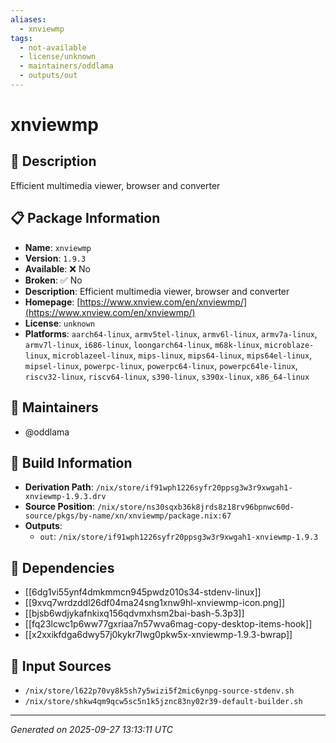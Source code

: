 ```yaml
---
aliases:
  - xnviewmp
tags:
  - not-available
  - license/unknown
  - maintainers/oddlama
  - outputs/out
---
```


# xnviewmp

## 📝 Description

Efficient multimedia viewer, browser and converter

## 📋 Package Information

- **Name**: `xnviewmp`
- **Version**: `1.9.3`
- **Available**: ❌ No
- **Broken**: ✅ No
- **Description**: Efficient multimedia viewer, browser and converter
- **Homepage**: [https://www.xnview.com/en/xnviewmp/](https://www.xnview.com/en/xnviewmp/)
- **License**: `unknown`
- **Platforms**: `aarch64-linux`, `armv5tel-linux`, `armv6l-linux`, `armv7a-linux`, `armv7l-linux`, `i686-linux`, `loongarch64-linux`, `m68k-linux`, `microblaze-linux`, `microblazeel-linux`, `mips-linux`, `mips64-linux`, `mips64el-linux`, `mipsel-linux`, `powerpc-linux`, `powerpc64-linux`, `powerpc64le-linux`, `riscv32-linux`, `riscv64-linux`, `s390-linux`, `s390x-linux`, `x86_64-linux`
## 👥 Maintainers

- @oddlama


## 🔧 Build Information

- **Derivation Path**: `/nix/store/if91wph1226syfr20ppsg3w3r9xwgah1-xnviewmp-1.9.3.drv`
- **Source Position**: `/nix/store/ns30sqxb36k8jrds8z18rv96bpnwc60d-source/pkgs/by-name/xn/xnviewmp/package.nix:67`
- **Outputs**:
  - `out`:  `/nix/store/if91wph1226syfr20ppsg3w3r9xwgah1-xnviewmp-1.9.3`

## 🔗 Dependencies

- [[6dg1vi55ynf4dmkmmcn945pwdz010s34-stdenv-linux]]
- [[9xvq7wrdzddl26df04ma24sng1xnw9hl-xnviewmp-icon.png]]
- [[bjsb6wdjykafnkixq156qdvmxhsm2bai-bash-5.3p3]]
- [[fq23lcwc1p6ww77gxriaa7n57wva6mag-copy-desktop-items-hook]]
- [[x2xxikfdga6dwy57j0kykr7lwg0pkw5x-xnviewmp-1.9.3-bwrap]]

## 📁 Input Sources

- `/nix/store/l622p70vy8k5sh7y5wizi5f2mic6ynpg-source-stdenv.sh`
- `/nix/store/shkw4qm9qcw5sc5n1k5jznc83ny02r39-default-builder.sh`

---
*Generated on 2025-09-27 13:13:11 UTC*
